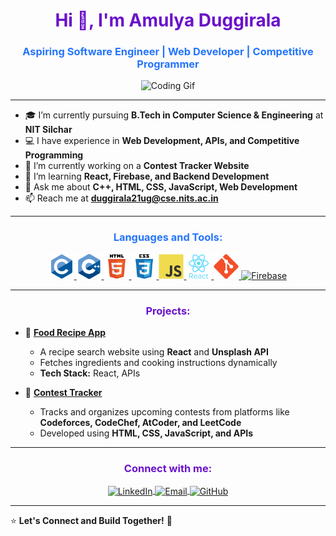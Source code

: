 <h1 align="center" style="color: #6a11cb;">Hi 👋, I'm Amulya Duggirala</h1>
<h3 align="center" style="color: #2575fc;">Aspiring Software Engineer | Web Developer | Competitive Programmer</h3>

<p align="center">
  <img src="https://media.giphy.com/media/f3iwJFOVOwuy7K6FFw/giphy.gif" width="500" alt="Coding Gif">
</p>

---

- 🎓 I’m currently pursuing **B.Tech in Computer Science & Engineering** at **NIT Silchar**  
- 💻 I have experience in **Web Development, APIs, and Competitive Programming**  
- 🔭 I’m currently working on a **Contest Tracker Website**  
- 🌱 I’m learning **React, Firebase, and Backend Development**  
- 💬 Ask me about **C++, HTML, CSS, JavaScript, Web Development**  
- 📫 Reach me at **[duggirala21ug@cse.nits.ac.in](mailto:duggirala21ug@cse.nits.ac.in)**  

---

<h3 align="center" style="color: #2575fc;">Languages and Tools:</h3>
<p align="center">
  <a href="https://www.cprogramming.com/" target="_blank">
    <img src="https://raw.githubusercontent.com/devicons/devicon/master/icons/c/c-original.svg" alt="C" width="40" height="40" />
  </a>
  <a href="https://www.w3schools.com/cpp/" target="_blank">
    <img src="https://raw.githubusercontent.com/devicons/devicon/master/icons/cplusplus/cplusplus-original.svg" alt="C++" width="40" height="40" />
  </a>
  <a href="https://www.w3.org/html/" target="_blank">
    <img src="https://raw.githubusercontent.com/devicons/devicon/master/icons/html5/html5-original-wordmark.svg" alt="HTML5" width="40" height="40" />
  </a>
  <a href="https://www.w3schools.com/css/" target="_blank">
    <img src="https://raw.githubusercontent.com/devicons/devicon/master/icons/css3/css3-original-wordmark.svg" alt="CSS3" width="40" height="40" />
  </a>
  <a href="https://developer.mozilla.org/en-US/docs/Web/JavaScript" target="_blank">
    <img src="https://raw.githubusercontent.com/devicons/devicon/master/icons/javascript/javascript-original.svg" alt="JavaScript" width="40" height="40" />
  </a>
  <a href="https://reactjs.org/" target="_blank">
    <img src="https://raw.githubusercontent.com/devicons/devicon/master/icons/react/react-original-wordmark.svg" alt="React" width="40" height="40" />
  </a>
  <a href="https://git-scm.com/" target="_blank">
    <img src="https://raw.githubusercontent.com/devicons/devicon/master/icons/git/git-original.svg" alt="Git" width="40" height="40" />
  </a>
  <a href="https://firebase.google.com/" target="_blank">
    <img src="https://www.vectorlogo.zone/logos/firebase/firebase-icon.svg" alt="Firebase" width="40" height="40" />
  </a>
</p>

---

<h3 align="center" style="color: #6a11cb;">Projects:</h3>

- 🥘 **[Food Recipe App](https://github.com/Amulya2712/food_recipe)**  
  - A recipe search website using **React** and **Unsplash API**  
  - Fetches ingredients and cooking instructions dynamically  
  - **Tech Stack:** React, APIs  

- 📅 **[Contest Tracker](https://github.com/Amulya2712/Contest_Tracker)**  
  - Tracks and organizes upcoming contests from platforms like **Codeforces, CodeChef, AtCoder, and LeetCode**  
  - Developed using **HTML, CSS, JavaScript, and APIs**  

---

<h3 align="center" style="color: #6a11cb;">Connect with me:</h3>
<p align="center">
  <a href="https://www.linkedin.com/in/duggirala-amulya-aa0892236" target="_blank">
    <img align="center" src="https://raw.githubusercontent.com/rahuldkjain/github-profile-readme-generator/master/src/images/icons/Social/linked-in-alt.svg" alt="LinkedIn" height="30" width="40" />
  </a>
  <a href="mailto:duggirala21ug@cse.nits.ac.in" target="_blank">
    <img align="center" src="https://cdn-icons-png.flaticon.com/512/281/281769.png" alt="Email" height="30" width="40" />
  </a>
  <a href="https://github.com/Amulya2712" target="_blank">
    <img align="center" src="https://raw.githubusercontent.com/rahuldkjain/github-profile-readme-generator/master/src/images/icons/Social/github.svg" alt="GitHub" height="30" width="40" />
  </a>
</p>

---

⭐ **Let's Connect and Build Together!** 🚀
